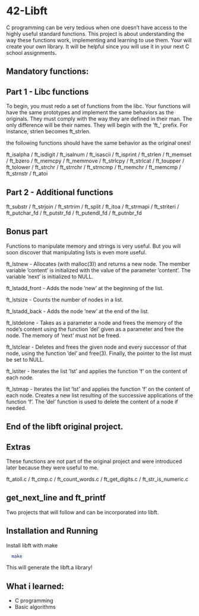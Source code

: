 
# 42-Libft

C programming can be very tedious when one doesn’t have access to the highly useful
standard functions. This project is about understanding the way these functions work,
implementing and learning to use them. Your will create your own library. It will be
helpful since you will use it in your next C school assignments.

## Mandatory functions:

## Part 1 - Libc functions
To begin, you must redo a set of functions from the libc. Your functions will have the
same prototypes and implement the same behaviors as the originals. They must comply
with the way they are defined in their man. The only difference will be their names. They
will begin with the ’ft_’ prefix. For instance, strlen becomes ft_strlen.

the following functions should have the same behavior as the original ones!

ft_isalpha / ft_isdigit / ft_isalnum / ft_isascii / ft_isprint / ft_strlen / ft_memset / ft_bzero / ft_memcpy / ft_memmove / ft_strlcpy / ft_strlcat / ft_toupper / ft_tolower / ft_strchr / ft_strrchr / ft_strncmp / ft_memchr / ft_memcmp / ft_strnstr / ft_atoi

## Part 2 - Additional functions

ft_substr / ft_strjoin / ft_strtrim / ft_split / ft_itoa / ft_strmapi / ft_striteri / ft_putchar_fd / ft_putstr_fd / ft_putendl_fd / ft_putnbr_fd

## Bonus part

Functions to manipulate memory and strings is very useful. But you will soon discover
that manipulating lists is even more useful.

ft_lstnew - Allocates (with malloc(3)) and returns a new node.
The member variable ’content’ is initialized with
the value of the parameter ’content’. The variable
’next’ is initialized to NULL.

ft_lstadd_front - Adds the node ’new’ at the beginning of the list.

ft_lstsize - Counts the number of nodes in a list.

ft_lstadd_back - Adds the node ’new’ at the end of the list.

ft_lstdelone - Takes as a parameter a node and frees the memory of
the node’s content using the function ’del’ given as a parameter and free the node. The memory of ’next’ must not be freed.

ft_lstclear - Deletes and frees the given node and every
successor of that node, using the function ’del’
and free(3). Finally, the pointer to the list must be set to
NULL.

ft_lstiter - Iterates the list ’lst’ and applies the function
’f’ on the content of each node.

ft_lstmap - Iterates the list ’lst’ and applies the function
’f’ on the content of each node. Creates a new
list resulting of the successive applications of
the function ’f’. The ’del’ function is used to
delete the content of a node if needed.

## End of the libft original project.

## Extras

These functions are not part of the original project and were introduced later because they were useful to me.

ft_atoll.c / ft_cmp.c / ft_count_words.c / ft_get_digits.c / ft_str_is_numeric.c

## get_next_line and ft_printf

Two projects that will follow and can be incorporated into libft.













## Installation and Running

Install libft with make

```bash
  make
```
This will generate the libft.a library!
    
## What i learned:

 - C programming
 - Basic algorithms


